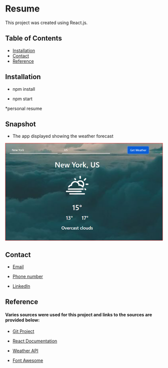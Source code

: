 
 # Resume

 This project was created using React.js.

 ## Table of Contents 

   * [Installation](#installation)
   * [Contact](#contact)  
   * [Reference](#reference)

 ## Installation
  
   * npm install
   
   * npm start
   
   *personal resume

  ## Snapshot  

  * The app displayed showing the weather forecast
  
   ![Weather forecast](https://github.com/Josiah-Sithole/weather-app/blob/main/images/weatherImage.PNG)
 
  ## Contact

  * [Email](sitholejosiah7@gmail.com)
  
  * [Phone number](+27603191619)

  * [LinkedIn](https://www.linkedin.com/in/josiah-sithole-40480b222/)
     
  ## Reference
  
  #### Varies sources were used for this project and links to the sources are provided below:
  
  * [Git Project](https://github.com/erikflowers/weather-icons)
  
  * [React Documentation](https://reactjs.org/docs/getting-started.html)
  
  * [Weather API](api.openweathermap.org/data/2.5/weather?q=London,uk&appid=)
  
  * [Font Awesome](https://fontawesome.com/)
  
